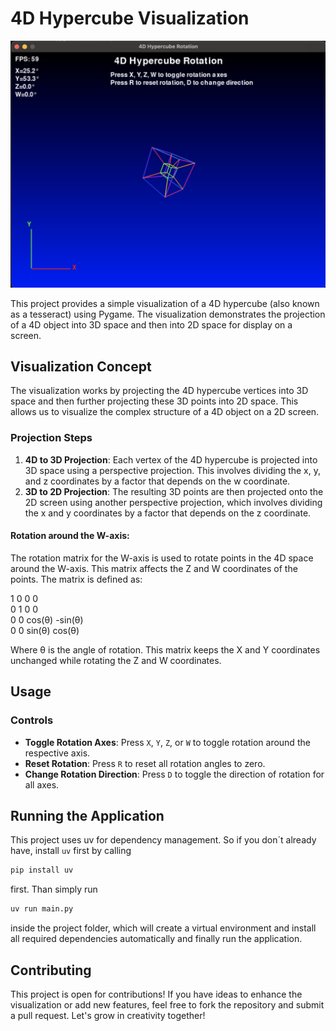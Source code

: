 # 4D Hypercube Visualization
![screenshot](screenshot.png)

This project provides a simple visualization of a 4D hypercube (also known as a tesseract) using Pygame. The visualization demonstrates the projection of a 4D object into 3D space and then into 2D space for display on a screen.

## Visualization Concept

The visualization works by projecting the 4D hypercube vertices into 3D space and then further projecting these 3D points into 2D space. This allows us to visualize the complex structure of a 4D object on a 2D screen.

### Projection Steps

1. **4D to 3D Projection**: Each vertex of the 4D hypercube is projected into 3D space using a perspective projection. This involves dividing the x, y, and z coordinates by a factor that depends on the w coordinate.
2. **3D to 2D Projection**: The resulting 3D points are then projected onto the 2D screen using another perspective projection, which involves dividing the x and y coordinates by a factor that depends on the z coordinate.

#### Rotation around the W-axis:

The rotation matrix for the W-axis is used to rotate points in the 4D space around the W-axis. This matrix affects the Z and W coordinates of the points. The matrix is defined as:

1  0  0  0  
0  1  0  0  
0  0  cos(θ)  -sin(θ)  
0  0  sin(θ)  cos(θ)  

Where θ is the angle of rotation. This matrix keeps the X and Y coordinates unchanged while rotating the Z and W coordinates.

## Usage

### Controls

- **Toggle Rotation Axes**: Press `X`, `Y`, `Z`, or `W` to toggle rotation around the respective axis.
- **Reset Rotation**: Press `R` to reset all rotation angles to zero.
- **Change Rotation Direction**: Press `D` to toggle the direction of rotation for all axes.

## Running the Application
This project uses uv for dependency management. So if you don´t already have, install `uv` first by calling
```bash
pip install uv
```
first.
Than simply run
```bash
uv run main.py
```
inside the project folder, which will create a virtual environment and install all required dependencies automatically and finally run the application.


## Contributing

This project is open for contributions! If you have ideas to enhance the visualization or add new features, feel free to fork the repository and submit a pull request. Let's grow in creativity together!

